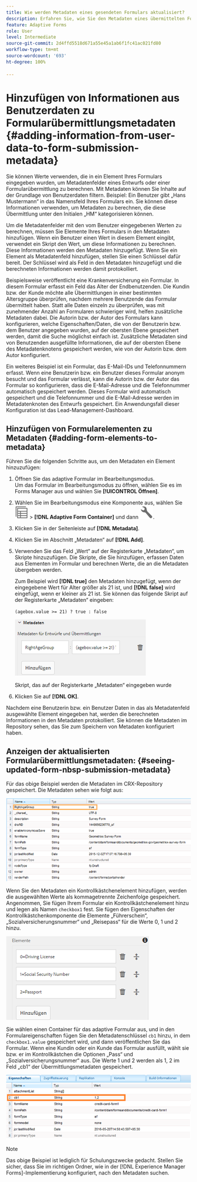 ```yaml
---
title: Wie werden Metadaten eines gesendeten Formulars aktualisiert?
description: Erfahren Sie, wie Sie den Metadaten eines übermittelten Formulars mit vom Benutzer bereitgestellten Daten Informationen hinzufügen. Vertiefen Sie Ihre Kenntnisse über das Anzeigen der aktualisierten Formularübermittlungsmetadaten im CRX-Repository.
feature: Adaptive Forms
role: User
level: Intermediate
source-git-commit: 2d4ffd5518d671a55e45a1ab6f1fc41ac021fd80
workflow-type: tm+mt
source-wordcount: '693'
ht-degree: 100%

---
```



# Hinzufügen von Informationen aus Benutzerdaten zu Formularübermittlungsmetadaten {#adding-information-from-user-data-to-form-submission-metadata}

Sie können Werte verwenden, die in ein Element Ihres Formulars eingegeben wurden, um Metadatenfelder eines Entwurfs oder einer Formularübermittlung zu berechnen. Mit Metadaten können Sie Inhalte auf der Grundlage von Benutzerdaten filtern. Beispiel: Ein Benutzer gibt „Hans Mustermann“ in das Namensfeld Ihres Formulars ein. Sie können diese Informationen verwenden, um Metadaten zu berechnen, die diese Übermittlung unter den Initialen „HM“ kategorisieren können.

Um die Metadatenfelder mit den vom Benutzer eingegebenen Werten zu berechnen, müssen Sie Elemente Ihres Formulars in den Metadaten hinzufügen. Wenn ein Benutzer einen Wert in diesem Element eingibt, verwendet ein Skript den Wert, um diese Informationen zu berechnen. Diese Informationen werden den Metadaten hinzugefügt. Wenn Sie ein Element als Metadatenfeld hinzufügen, stellen Sie einen Schlüssel dafür bereit. Der Schlüssel wird als Feld in den Metadaten hinzugefügt und die berechneten Informationen werden damit protokolliert.

Beispielsweise veröffentlicht eine Krankenversicherung ein Formular. In diesem Formular erfasst ein Feld das Alter der Endbenutzenden. Die Kundin bzw. der Kunde möchte alle Übermittlungen in einer bestimmten Altersgruppe überprüfen, nachdem mehrere Benutzende das Formular übermittelt haben. Statt alle Daten einzeln zu überprüfen, was mit zunehmender Anzahl an Formularen schwieriger wird, helfen zusätzliche Metadaten dabei. Die Autorin bzw. der Autor des Formulars kann konfigurieren, welche Eigenschaften/Daten, die von der Benutzerin bzw. dem Benutzer angegeben wurden, auf der obersten Ebene gespeichert werden, damit die Suche möglichst einfach ist. Zusätzliche Metadaten sind von Benutzenden ausgefüllte Informationen, die auf der obersten Ebene des Metadatenknotens gespeichert werden, wie von der Autorin bzw. dem Autor konfiguriert.

Ein weiteres Beispiel ist ein Formular, das E-Mail-IDs und Telefonnummern erfasst. Wenn eine Benutzerin bzw. ein Benutzer dieses Formular anonym besucht und das Formular verlässt, kann die Autorin bzw. der Autor das Formular so konfigurieren, dass die E-Mail-Adresse und die Telefonnummer automatisch gespeichert werden. Dieses Formular wird automatisch gespeichert und die Telefonnummer und die E-Mail-Adresse werden im Metadatenknoten des Entwurfs gespeichert. Ein Anwendungsfall dieser Konfiguration ist das Lead-Management-Dashboard.

## Hinzufügen von Formularelementen zu Metadaten {#adding-form-elements-to-metadata}

Führen Sie die folgenden Schritte aus, um den Metadaten ein Element hinzuzufügen:

1. Öffnen Sie das adaptive Formular im Bearbeitungsmodus.\
   Um das Formular im Bearbeitungsmodus zu öffnen, wählen Sie es im Forms Manager aus und wählen Sie **[!UICONTROL Öffnen]**.
1. Wählen Sie im Bearbeitungsmodus eine Komponente aus, wählen Sie ![Feldebene](assets/select_parent_icon.svg) > **[!DNL Adaptive Form Container]** und dann ![cmppr](assets/configure-icon.svg).
1. Klicken Sie in der Seitenleiste auf **[!DNL Metadata]**.
1. Klicken Sie im Abschnitt „Metadaten“ auf **[!DNL Add]**.
1. Verwenden Sie das Feld „Wert“ auf der Registerkarte „Metadaten“, um Skripte hinzuzufügen. Die Skripte, die Sie hinzufügen, erfassen Daten aus Elementen im Formular und berechnen Werte, die an die Metadaten übergeben werden.

   Zum Beispiel wird **[!DNL true]** den Metadaten hinzugefügt, wenn der eingegebene Wert für Alter größer als 21 ist, und **[!DNL false]** wird eingefügt, wenn er kleiner als 21 ist. Sie können das folgende Skript auf der Registerkarte „Metadaten“ eingeben:

   `(agebox.value >= 21) ? true : false`

   ![Metadatenskript](assets/add-element-metadata.png)

   Skript, das auf der Registerkarte „Metadaten“ eingegeben wurde

1. Klicken Sie auf **[!DNL OK]**.

Nachdem eine Benutzerin bzw. ein Benutzer Daten in das als Metadatenfeld ausgewählte Element eingegeben hat, werden die berechneten Informationen in den Metadaten protokolliert. Sie können die Metadaten im Repository sehen, das Sie zum Speichern von Metadaten konfiguriert haben.

## Anzeigen der aktualisierten Formularübermittlungsmetadaten: {#seeing-updated-form-nbsp-submission-metadata}

Für das obige Beispiel werden die Metadaten im CRX-Repository gespeichert. Die Metadaten sehen wie folgt aus:

![Metadaten](assets/metadata_entry_new.png)

Wenn Sie den Metadaten ein Kontrollkästchenelement hinzufügen, werden die ausgewählten Werte als kommagetrennte Zeichenfolge gespeichert. Angenommen, Sie fügen Ihrem Formular ein Kontrollkästchenelement hinzu und legen als Namen `checkbox1` fest. Sie fügen den Eigenschaften der Kontrollkästchenkomponente die Elemente „Führerschein“, „Sozialversicherungsnummer“ und „Reisepass“ für die Werte 0, 1 und 2 hinzu.

![Speichern mehrerer Werte aus einem Kontrollkästchen](assets/checkbox-metadata.png)

Sie wählen einen Container für das adaptive Formular aus, und in den Formulareigenschaften fügen Sie den Metadatenschlüssel `cb1` hinzu, in dem `checkbox1.value` gespeichert wird, und dann veröffentlichen Sie das Formular. Wenn eine Kundin oder ein Kunde das Formular ausfüllt, wählt sie bzw. er im Kontrollkästchen die Optionen „Pass“ und „Sozialversicherungsnummer“ aus. Die Werte 1 und 2 werden als 1, 2 im Feld „cb1“ der Übermittlungsmetadaten gespeichert.

![Metadatenelement für mehrere Werte, ausgewählt in einem Kontrollkästchenfeld](assets/metadata-entry.png)

>[!NOTE]
>
>Das obige Beispiel ist lediglich für Schulungszwecke gedacht. Stellen Sie sicher, dass Sie im richtigen Ordner, wie in der [!DNL Experience Manager Forms]-Implementierung konfiguriert, nach den Metadaten suchen.